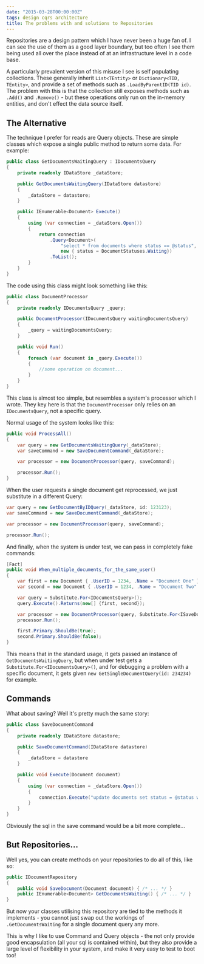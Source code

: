 ```yaml
---
date: "2015-03-28T00:00:00Z"
tags: design cqrs architecture
title: The problems with and solutions to Repositories
---
```



Repositories are a design pattern which I have never been a huge fan of.  I can see the use of them as a good layer boundary, but too often I see them being used all over the place instead of at an infrastructure level in a code base.

A particularly prevalent version of this misuse I see is self populating collections.  These generally inherit `List<TEntity>` or `Dictionary<TID, TEntity>`, and provide a set of methods such as `.LoadByParentID(TID id)`.  The problem with this is that the collection still exposes methods such as `.Add()` and `.Remove()` - but these operations only run on the in-memory entities, and don't effect the data source itself.

## The Alternative

The technique I prefer for reads are Query objects.  These are simple classes which expose a single public method to return some data.  For example:

```csharp
public class GetDocumentsWaitingQuery : IDocumentsQuery
{
	private readonly IDataStore _dataStore;

	public GetDocumentsWaitingQuery(IDataStore datastore)
	{
		_dataStore = datastore;
	}

	public IEnumerable<Document> Execute()
	{
		using (var connection = _dataStore.Open())
		{
			return connection
				.Query<Document>(
					"select * from documents where status == @status",
					new { status = DocumentStatuses.Waiting})
				.ToList();
		}
	}
}
```

The code using this class might look something like this:

```csharp
public class DocumentProcessor
{
	private readonly IDocumentsQuery _query;

	public DocumentProcessor(IDocumentsQuery waitingDocumentsQuery)
	{
		_query = waitingDocumentsQuery;
	}

	public void Run()
	{
		foreach (var document in _query.Execute())
		{
			//some operation on document...
		}
	}
}
```

This class is almost too simple, but resembles a system's processor which I wrote.  They key here is that the `DocumentProcessor` only relies on an `IDocumentsQuery`, not a specific query.

Normal usage of the system looks like this:

```csharp
public void ProcessAll()
{
	var query = new GetDocumentsWaitingQuery(_dataStore);
	var saveCommand = new SaveDocumentCommand(_dataStore);

	var processor = new DocumentProcessor(query, saveCommand);

	processor.Run();
}
```

When the user requests a single document get reprocessed, we just substitute in a different Query:

```csharp
var query = new GetDocumentByIDQuery(_dataStore, id: 123123);
var saveCommand = new SaveDocumentCommand(_dataStore);

var processor = new DocumentProcessor(query, saveCommand);

processor.Run();
```

And finally, when the system is under test, we can pass in completely fake commands:

```csharp
[Fact]
public void When_multiple_documents_for_the_same_user()
{
	var first = new Document { .UserID = 1234, .Name = "Document One" };
	var second = new Document { .UserID = 1234, .Name = "Document Two" };

	var query = Substitute.For<IDocumentsQuery>();
	query.Execute().Returns(new[] {first, second});

	var processor = new DocumentProcessor(query, Substitute.For<ISaveDocumentCommand>());
	processor.Run();

	first.Primary.ShouldBe(true);
	second.Primary.ShouldBe(false);
}
```

This means that in the standard usage, it gets passed an instance of `GetDocumentsWaitingQuery`, but when under test gets a `Substitute.For<IDocumentsQuery>()`, and for debugging a problem with a specific document, it gets given `new GetSingleDocumentQuery(id: 234234)` for example.

## Commands

What about saving?  Well it's pretty much the same story:

```csharp
public class SaveDocumentCommand
{
	private readonly IDataStore datastore;

	public SaveDocumentCommand(IDataStore datastore)
	{
		_dataStore = datastore
	}

	public void Execute(Document document)
	{
		using (var connection = _dataStore.Open())
		{
			connection.Execute("update documents set status = @status where id = @id", document);
		}
	}
}
```

Obviously the sql in the save command would be a bit more complete...

## But Repositories...

Well yes, you can create methods on your repositories to do all of this, like so:

```csharp
public IDocumentRepository
{
	public void SaveDocument(Document document) { /* ... */ }
	public IEnumerable<Document> GetDocumentsWaiting() { /* ... */ }
}
```

But now your classes utilising this repository are tied to the methods it implements - you cannot just swap out the workings of `.GetDocumentsWaiting` for a single document query any more.

This is why I like to use Command and Query objects - the not only provide good encapsulation (all your sql is contained within), but they also provide a large level of flexibility in your system, and make it very easy to test to boot too!
